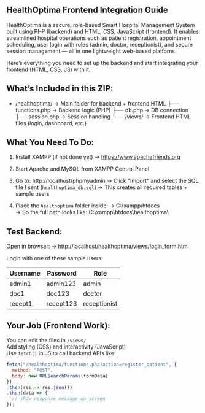 HealthOptima Frontend Integration Guide
-----------------------------------------

HealthOptima is a secure, role-based Smart Hospital Management System built using PHP (backend) and HTML, CSS, JavaScript (frontend). It enables streamlined hospital operations such as patient registration, appointment scheduling, user login with roles (admin, doctor, receptionist), and secure session management — all in one lightweight web-based platform.

Here’s everything you need to set up the backend and start integrating your frontend (HTML, CSS, JS) with it.


What’s Included in this ZIP:
-------------------------------
- /healthoptima/         → Main folder for backend + frontend HTML
  ├── functions.php      → Backend logic (PHP)
  ├── db.php             → DB connection
  ├── session.php        → Session handling
  └── /views/            → Frontend HTML files (login, dashboard, etc.)


What You Need To Do:
------------------------

1. Install XAMPP (if not done yet)
   → https://www.apachefriends.org

2. Start Apache and MySQL from XAMPP Control Panel

3. Go to: http://localhost/phpmyadmin
   → Click "Import" and select the SQL file I sent (`healthoptima_db.sql`)
   → This creates all required tables + sample users

4. Place the `healthoptima` folder inside:
   → C:\xampp\htdocs\
   → So the full path looks like: C:\xampp\htdocs\healthoptima\


Test Backend:
----------------
Open in browser:
→ http://localhost/healthoptima/views/login_form.html

Login with one of these sample users:

| Username  | Password   | Role         |
|-----------|------------|--------------|
| admin1    | admin123   | admin        |
| doc1      | doc123     | doctor       |
| recept1   | recept123  | receptionist |


 Your Job (Frontend Work):
----------------------------

You can edit the files in `/views/`  
Add styling (CSS) and interactivity (JavaScript)  
Use `fetch()` in JS to call backend APIs like:

```js
fetch("/healthoptima/functions.php?action=register_patient", {
  method: "POST",
  body: new URLSearchParams(formData)
})
.then(res => res.json())
.then(data => {
  // show response message on screen
});


